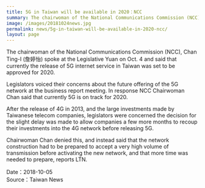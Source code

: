 ```yaml
---
title: 5G in Taiwan will be available in 2020：NCC
summary: The chairwoman of the National Communications Commission (NCC), Chan Ting-I (詹婷怡) spoke at the Legislative Yuan on Oct. 4 and said that currently the release of 5G internet service in Taiwan was set to be approved for 2020.
image: /images/20181024news.jpg
permalink: news/5g-in-taiwan-will-be-available-in-2020-ncc/
layout: page
---
```

The chairwoman of the National Communications Commission (NCC), Chan Ting-I (詹婷怡) spoke at the Legislative Yuan on Oct. 4 and said that currently the release of 5G internet service in Taiwan was set to be approved for 2020.

Legislators voiced their concerns about the future offering of the 5G network at the business report meeting. In response NCC Chairwoman Chan said that currently 5G is on track for 2020.

After the release of 4G in 2013, and the large investments made by Taiwanese telecom companies, legislators were concerned the decision for the slight delay was made to allow companies a few more months to recoup their investments into the 4G network before releasing 5G.

Chairwoman Chan denied this, and instead said that the network construction had to be prepared to accept a very high volume of transmission before activating the new network, and that more time was needed to prepare, reports LTN.

Date：2018-10-05
<br/>
Source：Taiwan News

